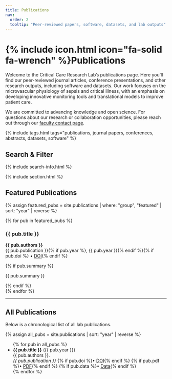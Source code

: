 ```yaml
---
title: Publications
nav:
  order: 2
  tooltip: "Peer-reviewed papers, software, datasets, and lab outputs"
---
```


# {% include icon.html icon="fa-solid fa-wrench" %}Publications

Welcome to the Critical Care Research Lab’s publications page. Here you’ll find our peer-reviewed journal articles, conference presentations, and other research outputs, including software and datasets. Our work focuses on the microvascular physiology of sepsis and critical illness, with an emphasis on developing innovative monitoring tools and translational models to improve patient care.

We are committed to advancing knowledge and open science. For questions about our research or collaboration opportunities, please reach out through our [faculty contact page](https://umanitoba.ca/medicine/faculty-staff/asher-mendelson).

{% include tags.html tags="publications, journal papers, conferences, abstracts, datasets, software" %}

## Search & Filter

{% include search-info.html %}


{% include section.html %}

## Featured Publications

{% assign featured_pubs = site.publications | where: "group", "featured" | sort: "year" | reverse %}
<div class="featured-publications">
  {% for pub in featured_pubs %}
    <div class="pub-card">
      <h3>{{ pub.title }}</h3>
      <p>
        <strong>{{ pub.authors }}</strong> <br />
        {{ pub.publication }}{% if pub.year %}, {{ pub.year }}{% endif %}{% if pub.doi %} • <a href="{{ pub.doi }}" target="_blank">DOI</a>{% endif %}
      </p>
      {% if pub.summary %}
        <p>{{ pub.summary }}</p>
      {% endif %}
    </div>
  {% endfor %}
</div>

---

## All Publications

Below is a chronological list of all lab publications.

{% assign all_pubs = site.publications | sort: "year" | reverse %}
<ul class="publication-list">
  {% for pub in all_pubs %}
    <li>
      <strong>{{ pub.title }}</strong> ({{ pub.year }})<br/>
      {{ pub.authors }}.<br />
      <em>{{ pub.publication }}</em>
      {% if pub.doi %}&bull; <a href="{{ pub.doi }}" target="_blank">DOI</a>{% endif %}
      {% if pub.pdf %}&bull; <a href="{{ pub.pdf }}" target="_blank">PDF</a>{% endif %}
      {% if pub.data %}&bull; <a href="{{ pub.data }}" target="_blank">Data</a>{% endif %}
    </li>
  {% endfor %}
</ul>
